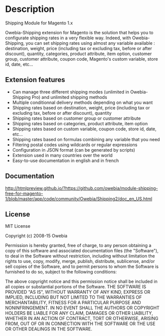 # Description

Shipping Module for Magento 1.x

Owebia-Shipping extension for Magento is the solution that helps you to configurate shipping rates in a very flexible way. Indeed, with Owebia-Shipping, you can set shipping rates using almost any variable available : destination, weight, price (including tax or excluding tax, before or after discount), quantity, categories, product attribute, item option, customer group, customer attribute, coupon code, Magento's custom variable, store id, date, etc…

## Extension features
- Can manage three different shipping modes (unlimited in Owebia-Shipping Pro) and unlimited shipping methods
- Multiple conditionnal delivery methods depending on what you want
- Shipping rates based on destination, weight, price (including tax or excluding tax, before or after discount), quantity
- Shipping rates based on customer group or customer attribute
- Shipping rates based on categories, product attribute, item option
- Shipping rates based on custom variable, coupon code, store id, date, etc…
- Shipping rates based on formulas combining any variable that you need
- Filtering postal codes using wildcards or regular expressions
- Configuration in JSON format (can be generated by scripts)
- Extension used in many countries over the world
- Easy-to-use documentation in english and in french

## Documentation

http://htmlpreview.github.io/?https://github.com/owebia/module-shipping-free-for-magento-1/blob/master/app/code/community/Owebia/Shipping2/doc_en_US.html

## License

MIT License

Copyright (c) 2008-15 Owebia

Permission is hereby granted, free of charge, to any person obtaining a copy of this software and associated documentation files (the "Software"),
to deal in the Software without restriction, including without limitation the rights to use, copy, modify, merge, publish, distribute, sublicense,
and/or sell copies of the Software, and to permit persons to whom the Software is furnished to do so, subject to the following conditions:

The above copyright notice and this permission notice shall be included in all copies or substantial portions of the Software.
THE SOFTWARE IS PROVIDED "AS IS", WITHOUT WARRANTY OF ANY KIND, EXPRESS OR IMPLIED, INCLUDING BUT NOT LIMITED TO THE WARRANTIES OF MERCHANTABILITY,
FITNESS FOR A PARTICULAR PURPOSE AND NONINFRINGEMENT. IN NO EVENT SHALL THE AUTHORS OR COPYRIGHT HOLDERS BE LIABLE FOR ANY CLAIM, DAMAGES OR OTHER
LIABILITY, WHETHER IN AN ACTION OF CONTRACT, TORT OR OTHERWISE, ARISING FROM, OUT OF OR IN CONNECTION WITH THE SOFTWARE OR THE USE OR OTHER DEALINGS
IN THE SOFTWARE.

